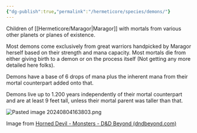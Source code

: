 ```yaml
---
{"dg-publish":true,"permalink":"/hermeticore/species/demons/"}
---
```


Children of [[Hermeticore/Maragor\|Maragor]] with mortals from various other planets or planes of existence.

Most demons come exclusively from great warriors handpicked by Maragor herself based on their strength and mana capacity. Most mortals die from either giving birth to a demon or on the process itself (Not getting any more detailed here folks).

Demons have a base of 6 drops of mana plus the inherent mana from their mortal counterpart added onto that.

Demons live up to 1.200 years independently of their mortal counterpart and are at least 9 feet tall, unless their mortal parent was taller than that.



![Pasted image 20240804163803.png](/img/user/images/Pasted%20image%2020240804163803.png)

Image from [Horned Devil - Monsters - D&D Beyond (dndbeyond.com)](https://www.dndbeyond.com/monsters/16927-horned-devil)